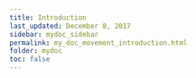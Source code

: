 ```yaml
---
title: Introduction
last_updated: December 8, 2017
sidebar: mydoc_sidebar
permalink: my_doc_movement_introduction.html
folder: mydoc
toc: false
---
```

